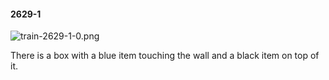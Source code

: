 #### 2629-1
![train-2629-1-0.png](https://github.com/lil-lab/nlvr/raw/master/nlvr/train/images/36/train-2629-1-0.png "train-2629-1-0.png")

There is a box with a blue item touching the wall and a black item on top of it.